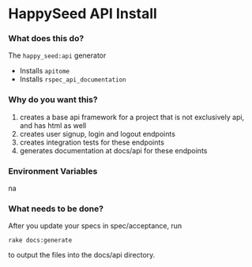 HappySeed API Install
===================

### What does this do?

The `happy_seed:api` generator

* Installs `apitome`
* Installs `rspec_api_documentation`

### Why do you want this?

1. creates a base api framework for a project that is not exclusively api, and has html as well
2. creates user signup, login and logout endpoints
3. creates integration tests for these endpoints
4. generates documentation at docs/api for these endpoints

### Environment Variables

na

### What needs to be done?

After you update your specs in spec/acceptance, run

```
rake docs:generate
```

to output the files into the docs/api directory.